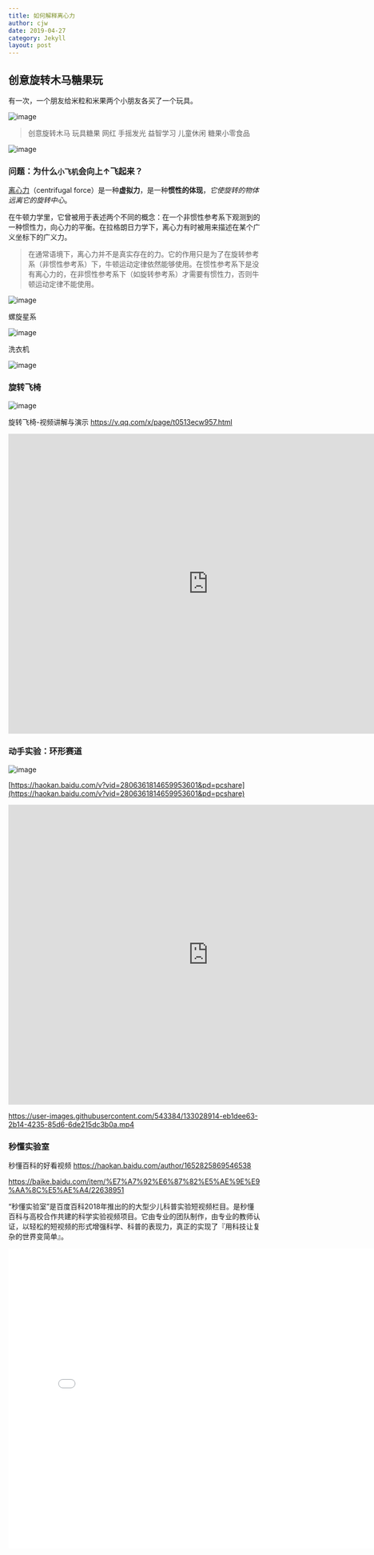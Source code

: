 ```yaml
---
title: 如何解释离心力
author: cjw
date: 2019-04-27
category: Jekyll
layout: post
---
```


## 创意旋转木马糖果玩

有一次，一个朋友给米粒和米果两个小朋友各买了一个玩具。


![image](https://user-images.githubusercontent.com/543384/133027456-dca8e1b3-9c8b-4c30-b2ab-2293235a211c.png)


> 创意旋转木马 玩具糖果 网红 手摇发光 益智学习 儿童休闲 糖果小零食品

![image](https://user-images.githubusercontent.com/543384/133027809-704c2b26-b2ba-49ae-8b11-f99d4e5e48d5.png)

### 问题：为什么`小飞机`会向上↑飞起来？



[离心力](http://baike.baidu.com/l/UbL8pYLa)（centrifugal force）是一种**虚拟力**，是一种**惯性的体现**，_它使旋转的物体远离它的旋转中心_。

在牛顿力学里，它曾被用于表述两个不同的概念：在一个非惯性参考系下观测到的一种惯性力，向心力的平衡。在拉格朗日力学下，离心力有时被用来描述在某个广义坐标下的广义力。

> 在通常语境下，离心力并不是真实存在的力。它的作用只是为了在旋转参考系（非惯性参考系）下，牛顿运动定律依然能够使用。在惯性参考系下是没有离心力的，在非惯性参考系下（如旋转参考系）才需要有惯性力，否则牛顿运动定律不能使用。

![image](https://user-images.githubusercontent.com/543384/133045251-9100371c-393a-4f88-8bdb-ab0ff348c1df.png)

螺旋星系

![image](https://user-images.githubusercontent.com/543384/133018518-3de4b0cd-03b0-4451-9699-d56997a8da14.png)

洗衣机

![image](https://user-images.githubusercontent.com/543384/133018532-d8217d86-b788-4203-8504-4e7f80013823.png)

### 旋转飞椅

![image](https://user-images.githubusercontent.com/543384/133018550-ab147ea2-ffa4-4c8a-bad2-6efda7b1cbbf.png)

旋转飞椅-视频讲解与演示  https://v.qq.com/x/page/t0513ecw957.html

<iframe frameborder="0" src="https://v.qq.com/txp/iframe/player.html?vid=t0513ecw957" allowFullScreen="true" width = "800px" height = "600px"></iframe>

### 动手实验：环形赛道

![image](https://user-images.githubusercontent.com/543384/133018406-883a01e7-1900-40eb-af0f-27ed368401c3.png)

[https://haokan.baidu.com/v?vid=2806361814659953601&pd=pcshare](https://haokan.baidu.com/v?vid=2806361814659953601&pd=pcshare)

<iframe frameborder="0" src="https://user-images.githubusercontent.com/543384/133028914-eb1dee63-2b14-4235-85d6-6de215dc3b0a.mp4?rel=0&amp&autoplay=0" autoplay = "false" allowFullScreen="true" width = "800px" height = "600px"></iframe>


https://user-images.githubusercontent.com/543384/133028914-eb1dee63-2b14-4235-85d6-6de215dc3b0a.mp4


### 秒懂实验室

秒懂百科的好看视频 https://haokan.baidu.com/author/1652825869546538

https://baike.baidu.com/item/%E7%A7%92%E6%87%82%E5%AE%9E%E9%AA%8C%E5%AE%A4/22638951

“秒懂实验室”是百度百科2018年推出的的大型少儿科普实验短视频栏目。是秒懂百科与高校合作共建的科学实验视频项目。它由专业的团队制作，由专业的教师认证，以轻松的短视频的形式增强科学、科普的表现力，真正的实现了『用科技让复杂的世界变简单』。


<iframe src="//player.bilibili.com/player.html?aid=31735278&bvid=BV19W411r72A&cid=55499567&page=1" scrolling="no" border="0" frameborder="no" framespacing="0" allowfullscreen="true" width = "800px" height = "600px"> </iframe>
